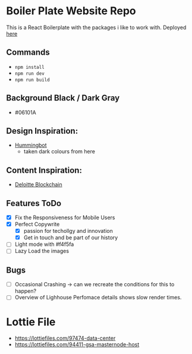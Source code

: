 # Boiler Plate Website Repo
This is a React Boilerplate with the packages i like to work with. Deployed [here](https://xxx.netlify.app/)

## Commands
+ ```npm install```
+ ```npm run dev```
+ ```npm run build```

## Background Black / Dark Gray
+ #06101A

## Design Inspiration: 
+ [Hummingbot](https://hummingbot.io/en/)
    + taken dark colours from here

## Content Inspiration:
+ [Deloitte Blockchain](https://www2.deloitte.com/uk/en/pages/innovation/solutions/deloitte-blockchain-practice.html)

## Features ToDo
+ [x] Fix the Responsiveness for Mobile Users
+ [x] Perfect Copywrite
    + [x] passion for techollgy and innovation 
    + [x] Get in touch and be part of our history 
+ [ ] Light mode with #f4f5fa
+ [ ] Lazy Load the images

## Bugs 
+ [ ] Occasional Crashing -> can we recreate the conditions for this to happen? 
+ [ ] Overview of Lighhouse Perfomace details shows slow render times. 

# Lottie File
+   https://lottiefiles.com/97474-data-center
+   https://lottiefiles.com/94411-gsa-masternode-host

